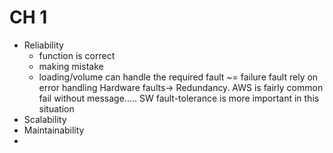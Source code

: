 # CH 1
- Reliability
	- function is correct
	- making mistake
	- loading/volume can handle the required
fault ~= failure
fault rely on error handling 
Hardware faults-> Redundancy. AWS is fairly common fail without message.....  SW fault-tolerance is more important in this situation
- Scalability
- Maintainability
-
<!--stackedit_data:
eyJoaXN0b3J5IjpbMzYxOTIxMDcyLC0zMDI2Mjc0MDEsMTAwND
g3NzAyMV19
-->
